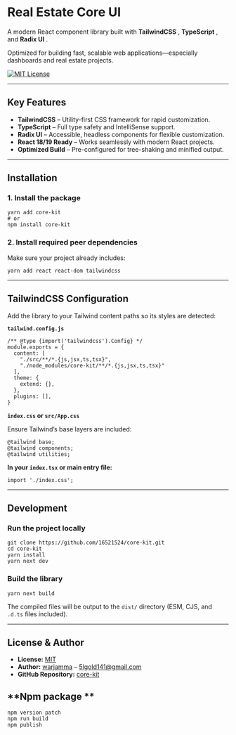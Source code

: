 # **Real Estate Core UI**

A modern React component library built with  **TailwindCSS** ,  **TypeScript** , and  **Radix UI** .

Optimized for building fast, scalable web applications—especially dashboards and real estate projects.

[]()

[![MIT License](https://img.shields.io/badge/License-MIT-green.svg)](https://choosealicense.com/licenses/mit/)

---

## **Key Features**

* **TailwindCSS** – Utility-first CSS framework for rapid customization.
* **TypeScript** – Full type safety and IntelliSense support.
* **Radix UI** – Accessible, headless components for flexible customization.
* **React 18/19 Ready** – Works seamlessly with modern React projects.
* **Optimized Build** – Pre-configured for tree-shaking and minified output.

---

## **Installation**

### 1. Install the package

```
yarn add core-kit
# or
npm install core-kit

```

### 2. Install required peer dependencies

Make sure your project already includes:

```
yarn add react react-dom tailwindcss

```

---

## **TailwindCSS Configuration**

Add the library to your Tailwind content paths so its styles are detected:

**`tailwind.config.js`**

```
/** @type {import('tailwindcss').Config} */
module.exports = {
  content: [
    "./src/**/*.{js,jsx,ts,tsx}",
    "./node_modules/core-kit/**/*.{js,jsx,ts,tsx}"
  ],
  theme: {
    extend: {},
  },
  plugins: [],
}

```

**`index.css` or `src/App.css`**

Ensure Tailwind’s base layers are included:

```
@tailwind base;
@tailwind components;
@tailwind utilities;

```

**In your `index.tsx` or main entry file:**

```
import './index.css';

```

---

## **Development**

### Run the project locally

```
git clone https://github.com/16521524/core-kit.git
cd core-kit
yarn install
yarn next dev

```

### Build the library

```
yarn next build

```

The compiled files will be output to the `dist/` directory (ESM, CJS, and `.d.ts` files included).

---

## **License & Author**

* **License:** [MIT](LICENSE)
* **Author:** [warjamma](https://warjamma.com) – [5lgold141@gmail.com]()
* **GitHub Repository:** [core-kit](https://github.com/16521524/core-kit)

## **Npm package **

```
npm version patch
npm run build
npm publish

```